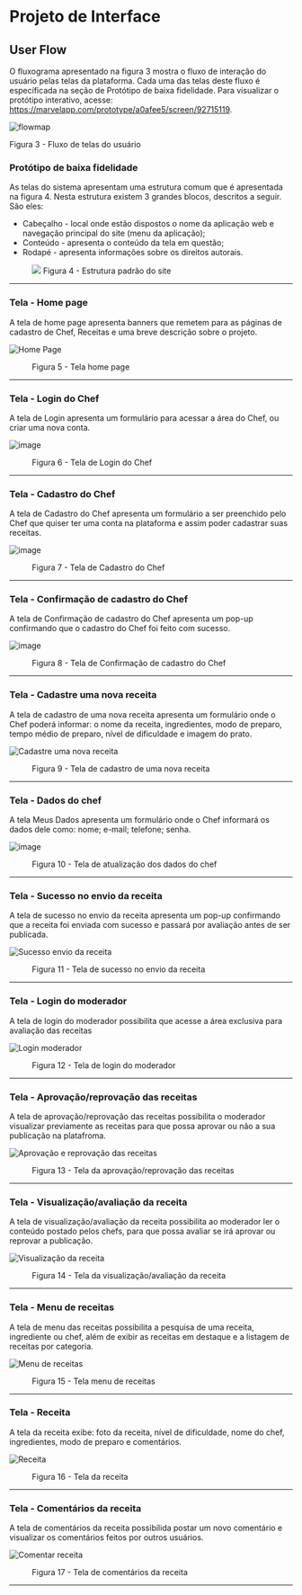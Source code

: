 
# Projeto de Interface

## User Flow

O fluxograma apresentado na figura 3 mostra o fluxo de interação do usuário pelas telas da plataforma. Cada uma das telas deste fluxo é específicada na seção de Protótipo de baixa fidelidade. Para visualizar o protótipo interativo, acesse: https://marvelapp.com/prototype/a0afee5/screen/92715119.

![flowmap](https://github.com/ICEI-PUC-Minas-PMV-ADS/pmv-ads-2023-2-e1-proj-web-t2-projeto_start_na_cozinha_g4/assets/144265096/3d5b9e00-eaae-4541-ba86-a955f6064e46)


Figura 3 - Fluxo de telas do usuário


### Protótipo de baixa fidelidade

As telas do sistema apresentam uma estrutura comum que é apresentada na figura 4. Nesta estrutura existem 3 grandes blocos, descritos a seguir. São eles:
<ul>
  <li>Cabeçalho - local onde estão dispostos o nome da aplicação web e navegação principal do site (menu da aplicação);</li>
  <li>Conteúdo - apresenta o conteúdo da tela em questão;</li>
  <li>Rodapé - apresenta informações sobre os direitos autorais.</li>
</ul>

<figure> 
<img src="https://marvel-live.freetls.fastly.net/serve/2023/9/b6cf4804a8d34129ab50ea5335ccb852.png?quality=95&fake=.png"
 <figcaption> Figura 4 - Estrutura padrão do site
</figure> 
<hr>

<h3><b>Tela - Home page</b></h3>
A tela de home page apresenta banners que remetem para as páginas de cadastro de Chef, Receitas e uma breve descrição sobre o projeto.

![Home Page](https://github.com/ICEI-PUC-Minas-PMV-ADS/pmv-ads-2023-2-e1-proj-web-t2-projeto_start_na_cozinha_g4/assets/144265096/d6ed5b28-ada0-4123-ba16-53e1fec66dd8)


<figure> 
  <figcaption>Figura 5 - Tela home page
</figure> 
<hr>


<h3><b>Tela - Login do Chef</b></h3>
<p>A tela de Login apresenta um formulário para acessar a área do Chef, ou criar uma nova conta.</p>
  
![image](https://github.com/ICEI-PUC-Minas-PMV-ADS/pmv-ads-2023-2-e1-proj-web-t2-projeto_start_na_cozinha_g4/assets/144864588/a133f928-093d-4648-aa0c-2915be5fe2f0)


  
<figure> 
  <figcaption> Figura 6 - Tela de Login do Chef
</figure> 
<hr>


<h3><b>Tela - Cadastro do Chef</b></h3>
<p>A tela de Cadastro do Chef apresenta um formulário a ser preenchido pelo Chef que quiser ter uma conta na plataforma e assim poder cadastrar suas receitas.</p>
  
![image](https://github.com/ICEI-PUC-Minas-PMV-ADS/pmv-ads-2023-2-e1-proj-web-t2-projeto_start_na_cozinha_g4/assets/144864588/f931e7f5-6857-4d7d-acdc-6058b70de22a)


  
<figure> 
  <figcaption> Figura 7 - Tela de Cadastro do Chef
</figure> 
<hr>


<h3><b>Tela - Confirmação de cadastro do Chef</b></h3>
<p>A tela de Confirmação de cadastro do Chef apresenta um pop-up confirmando que o cadastro do Chef foi feito com sucesso.</p>
  
![image](https://github.com/ICEI-PUC-Minas-PMV-ADS/pmv-ads-2023-2-e1-proj-web-t2-projeto_start_na_cozinha_g4/assets/144864588/873c0e9a-1135-48bd-a33d-5ac9096d34dc)


  
<figure> 
  <figcaption> Figura 8 - Tela de Confirmação de cadastro do Chef
</figure> 
<hr>


<h3><b>Tela - Cadastre uma nova receita</b></h3>
<p>A tela de cadastro de uma nova receita apresenta um formulário onde o Chef poderá informar: o nome da receita, ingredientes, modo de preparo, tempo médio de preparo, nível de dificuldade e imagem do prato.</p>

![Cadastre uma nova receita](https://github.com/ICEI-PUC-Minas-PMV-ADS/pmv-ads-2023-2-e1-proj-web-t2-projeto_start_na_cozinha_g4/assets/144265096/fe7495ab-774e-43d6-a670-5b78ba9c84bd)

  
<figure> 
  <figcaption> Figura 9 - Tela de cadastro de uma nova receita
</figure> 
<hr>


<h3><b>Tela - Dados do chef</b></h3>
<p>A tela Meus Dados apresenta um formulário onde o Chef informará os dados dele como: nome; e-mail; telefone; senha.</p>

 ![image](https://github.com/ICEI-PUC-Minas-PMV-ADS/pmv-ads-2023-2-e1-proj-web-t2-projeto_start_na_cozinha_g4/assets/144864588/e4595729-523e-4f11-ba8b-73b712abe78f)


  
<figure> 
  <figcaption> Figura 10 - Tela de atualização dos dados do chef
</figure> 
<hr>


<h3><b>Tela - Sucesso no envio da receita</b></h3>
<p>A tela de sucesso no envio da receita apresenta um pop-up confirmando que a receita foi enviada com sucesso e passará por avaliação antes de ser publicada.</p>

![Sucesso envio da receita](https://github.com/ICEI-PUC-Minas-PMV-ADS/pmv-ads-2023-2-e1-proj-web-t2-projeto_start_na_cozinha_g4/assets/144265096/d0b0f265-2767-4396-916d-2aa4255fecd0)


<figure> 
  <figcaption> Figura 11 - Tela de sucesso no envio da receita
</figure> 
<hr>


<h3><b>Tela - Login do moderador</b></h3>
<p>A tela de login do moderador possibilita que acesse a área exclusiva para avaliação das receitas</p>

![Login moderador](https://github.com/ICEI-PUC-Minas-PMV-ADS/pmv-ads-2023-2-e1-proj-web-t2-projeto_start_na_cozinha_g4/assets/144265096/5f5f5f96-6e53-4e91-baea-0353f2e6255c)


<figure> 
  <figcaption> Figura 12 - Tela de login do moderador
</figure> 
<hr>


<h3><b>Tela - Aprovação/reprovação das receitas</b></h3>
<p>A tela de aprovação/reprovação das receitas possibilita o moderador visualizar previamente as receitas para que possa aprovar ou não a sua publicação na platafroma.</p>

![Aprovação e reprovação das receitas](https://github.com/ICEI-PUC-Minas-PMV-ADS/pmv-ads-2023-2-e1-proj-web-t2-projeto_start_na_cozinha_g4/assets/144265096/fb28f40b-ad40-456a-8d03-1ae14b05e33e)


<figure> 
  <figcaption> Figura 13 - Tela da aprovação/reprovação das receitas
</figure> 
<hr>


<h3><b>Tela - Visualização/avaliação da receita</b></h3>
<p>A tela de visualização/avaliação da receita possibilita ao moderador ler o conteúdo postado pelos chefs, para que possa avaliar se irá aprovar ou reprovar a publicação.</p>

![Visualização da receita](https://github.com/ICEI-PUC-Minas-PMV-ADS/pmv-ads-2023-2-e1-proj-web-t2-projeto_start_na_cozinha_g4/assets/144265096/a8fe5630-419f-4571-849d-3fafb282d8d2)


<figure> 
  <figcaption> Figura 14 - Tela da visualização/avaliação da receita
</figure> 
<hr>


<h3><b>Tela - Menu de receitas</b></h3>
<p>A tela de menu das receitas possibilita a pesquisa de uma receita, ingrediente ou chef, além de exibir as receitas em destaque e a listagem de receitas por categoria.</p>

![Menu de receitas](https://github.com/ICEI-PUC-Minas-PMV-ADS/pmv-ads-2023-2-e1-proj-web-t2-projeto_start_na_cozinha_g4/assets/144265096/6d9fa442-22b6-4691-89fc-3b4b4a89b494)



<figure> 
  <figcaption> Figura 15 - Tela menu de receitas
</figure> 
<hr>


<h3><b>Tela - Receita</b></h3>
<p>A tela da receita exibe: foto da receita, nível de dificuldade, nome do chef, ingredientes, modo de preparo e comentários.</p>

![Receita](https://github.com/ICEI-PUC-Minas-PMV-ADS/pmv-ads-2023-2-e1-proj-web-t2-projeto_start_na_cozinha_g4/assets/144265096/1af77fd6-7048-46e7-add1-a56d5b4711b5)


<figure> 
  <figcaption> Figura 16 - Tela da receita
</figure> 
<hr>


<h3><b>Tela - Comentários da receita</b></h3>
<p>A tela de comentários da receita possibilida postar um novo comentário e visualizar os comentários feitos por outros usuários.</p>

![Comentar receita](https://github.com/ICEI-PUC-Minas-PMV-ADS/pmv-ads-2023-2-e1-proj-web-t2-projeto_start_na_cozinha_g4/assets/144265096/862db155-cc9d-4360-9709-ecb0755f676e)


<figure> 
  <figcaption> Figura 17 - Tela de comentários da receita
</figure> 
<hr>

